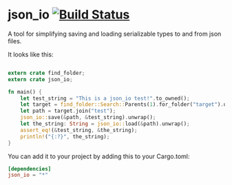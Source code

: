 
# json_io [![Build Status](https://travis-ci.org/mitchmindtree/json_io.svg?branch=master)](https://travis-ci.org/mitchmindtree/json_io)

A tool for simplifying saving and loading serializable types to and from json files.

It looks like this:

```Rust

extern crate find_folder;
extern crate json_io;

fn main() {
    let test_string = "This is a json_io test!".to_owned();
    let target = find_folder::Search::Parents(1).for_folder("target").unwrap();
    let path = target.join("test");
    json_io::save(&path, &test_string).unwrap();
    let the_string: String = json_io::load(&path).unwrap();
    assert_eq!(&test_string, &the_string);
    println!("{:?}", the_string);
}

```

You can add it to your project by adding this to your Cargo.toml:

```toml
[dependencies]
json_io = "*"
```


